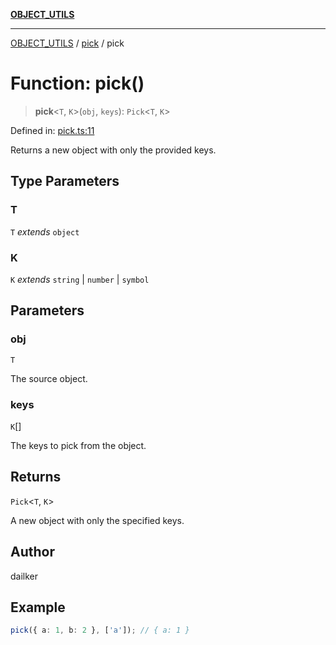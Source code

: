 [**OBJECT_UTILS**](../../README.md)

***

[OBJECT_UTILS](../../README.md) / [pick](../README.md) / pick

# Function: pick()

> **pick**\<`T`, `K`\>(`obj`, `keys`): `Pick`\<`T`, `K`\>

Defined in: [pick.ts:11](https://github.com/dailker/everyutil/blob/d9e75f2d42f154020cf237316fa0fc68ab45d114/src/object/pick.ts#L11)

Returns a new object with only the provided keys.

## Type Parameters

### T

`T` *extends* `object`

### K

`K` *extends* `string` \| `number` \| `symbol`

## Parameters

### obj

`T`

The source object.

### keys

`K`[]

The keys to pick from the object.

## Returns

`Pick`\<`T`, `K`\>

A new object with only the specified keys.

## Author

dailker

## Example

```ts
pick({ a: 1, b: 2 }, ['a']); // { a: 1 }
```

